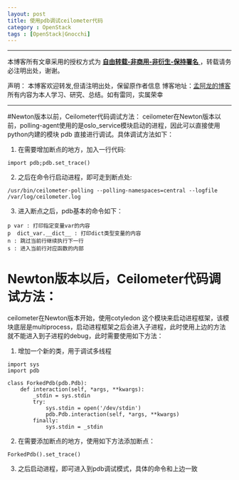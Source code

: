 ```yaml
---
layout: post
title: 使用pdb调试ceilometer代码
category : OpenStack
tags : [OpenStack|Gnocchi]
---
```


***
本博客所有文章采用的授权方式为 [**自由转载-非商用-非衍生-保持署名** ](http://creativecommons.org/licenses/by-nc-nd/3.0/deed.zh)，转载请务必注明出处，谢谢。

声明：
本博客欢迎转发,但请注明出处，保留原作者信息
博客地址：[孟阿龙的博客](mengalong.github.io)
所有内容为本人学习、研究、总结。如有雷同，实属荣幸
***
#Newton版本以前，Ceilometer代码调试方法：
ceilometer在Newton版本以前，polling-agent使用的是oslo_service模块启动的进程，因此可以直接使用python内建的模块 pdb 直接进行调试。具体调试方法如下：
1. 在需要增加断点的地方，加入一行代码:
```
import pdb;pdb.set_trace()
```
2. 之后在命令行启动进程，即可走到断点处:
```
/usr/bin/ceilometer-polling --polling-namespaces=central --logfile /var/log/ceilometer.log
```
3. 进入断点之后，pdb基本的命令如下：
```
p var : 打印指定变量var的内容
p  dict_var.__dict__ : 打印dict类型变量的内容
n : 跳过当前行继续执行下一行
s : 进入当前行对应函数的内部
```
# Newton版本以后，Ceilometer代码调试方法：
ceilometer在Newton版本开始，使用cotyledon 这个模块来启动进程框架，该模块底层是multiprocess，启动进程框架之后会进入子进程，此时使用上边的方法就不能进入到子进程的debug，此时需要使用如下方法：
1. 增加一个新的类，用于调试多线程
```
import sys
import pdb

class ForkedPdb(pdb.Pdb):
    def interaction(self, *args, **kwargs):
        _stdin = sys.stdin
        try:
            sys.stdin = open('/dev/stdin')
            pdb.Pdb.interaction(self, *args, **kwargs)
        finally:
            sys.stdin = _stdin
```
2. 在需要添加断点的地方，使用如下方法添加断点：
```
ForkedPdb().set_trace()
```
3. 之后启动进程，即可进入到pdb调试模式，具体的命令和上边一致

